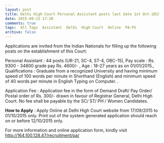 ```yaml
---
layout: post
title: Delhi High-Court Personal Assistant posts last date 1st Oct-2015   
date: 2015-09-23 17:20
comments: true
tags:  All Tags  Assistant  Delhi  High Court  Online  PA-PS 
archive: false
---
```

Applications are invited from the Indian Nationals for filling up the following posts on the establishment of this Court:


Personal Assistant : 44 posts (UR-21, SC-4, ST-4, OBC-15), Pay scale : Rs. 9300 - 34800 grade pay Rs. 4600/- , Age : 18-27 years as on 01/01/2015., Qualifications : Graduate from a recognized University and having minimum speed of 100 words per minute in Shorthand (English) and minimum speed of 40 words per minute in English Typing on Computer. .  


Application Fee : Application fee in the form of Demand Draft/ Pay Order/ Postal order of Rs. 300/- drawn in favour of Registrar General, Delhi High Court. No fee shall be payable by the SC/ ST/ PH / Women Candidates. 


**How to Apply** : Apply Online at Delhi High Court website from 17/09/2015 to 01/10/2015 only. Print out of the system generated application should reach  on or before 12/10/2015 only.


For more information and online application form, kindly visit <http://164.100.128.47/recruitment/pa/>
